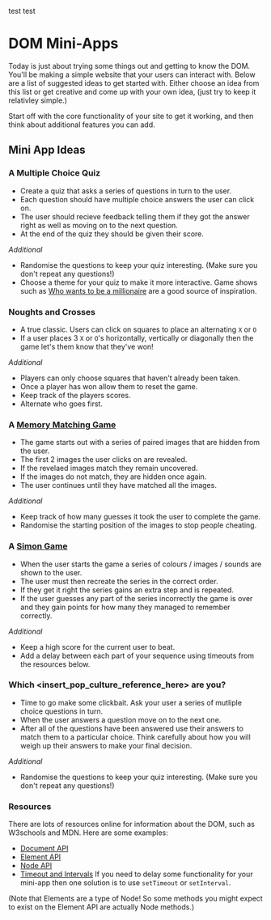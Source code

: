 test test

# DOM Mini-Apps

Today is just about trying some things out and getting to know the DOM. You'll be making a simple website that your users can interact with. Below are a list of suggested ideas to get started with. Either choose an idea from this list or get creative and come up with your own idea, (just try to keep it relativley simple.)

Start off with the core functionality of your site to get it working, and then think about additional features you can add.

## Mini App Ideas

### A Multiple Choice Quiz

- Create a quiz that asks a series of questions in turn to the user.
- Each question should have multiple choice answers the user can click on.
- The user should recieve feedback telling them if they got the answer right as well as moving on to the next question.
- At the end of the quiz they should be given their score.

_Additional_

- Randomise the questions to keep your quiz interesting. (Make sure you don't repeat any questions!)
- Choose a theme for your quiz to make it more interactive. Game shows such as [Who wants to be a millionaire](https://uk.wwbm.com/) are a good source of inspiration.

### Noughts and Crosses

- A true classic. Users can click on squares to place an alternating `X` or `O`
- If a user places 3 `X` or `O`'s horizontally, vertically or diagonally then the game let's them know that they've won!

_Additional_

- Players can only choose squares that haven't already been taken.
- Once a player has won allow them to reset the game.
- Keep track of the players scores.
- Alternate who goes first.

### A [Memory Matching Game](https://www.memozor.com/memory-games/for-kids/pokemon-game)

- The game starts out with a series of paired images that are hidden from the user.
- The first 2 images the user clicks on are revealed.
- If the revelaed images match they remain uncovered.
- If the images do not match, they are hidden once again.
- The user continues until they have matched all the images.

_Additional_

- Keep track of how many guesses it took the user to complete the game.
- Randomise the starting position of the images to stop people cheating.

### A [Simon Game](<https://en.wikipedia.org/wiki/Simon_(game)>)

- When the user starts the game a series of colours / images / sounds are shown to the user.
- The user must then recreate the series in the correct order.
- If they get it right the series gains an extra step and is repeated.
- If the user guesses any part of the series incorrectly the game is over and they gain points for how many they managed to remember correctly.

_Additional_

- Keep a high score for the current user to beat.
- Add a delay between each part of your sequence using timeouts from the resources below.

### Which <insert_pop_culture_reference_here> are you?

- Time to go make some clickbait. Ask your user a series of mutliple choice questions in turn.
- When the user answers a question move on to the next one.
- After all of the questions have been answered use their answers to match them to a particular choice. Think carefully about how you will weigh up their answers to make your final decision.

_Additional_

- Randomise the questions to keep your quiz interesting. (Make sure you don't repeat any questions!)

### Resources

There are lots of resources online for information about the DOM, such as W3schools and MDN. Here are some examples:

- [Document API](https://developer.mozilla.org/en-US/docs/Web/API/Document)
- [Element API](https://developer.mozilla.org/en-US/docs/Web/API/Element)
- [Node API](https://developer.mozilla.org/en-US/docs/Web/API/Node)
- [Timeout and Intervals](https://developer.mozilla.org/en-US/docs/Learn/JavaScript/Asynchronous/Timeouts_and_intervals) If you need to delay some functionality for your mini-app then one solution is to use `setTimeout` or `setInterval`.

(Note that Elements are a type of Node! So some methods you might expect to exist on the Element API are actually Node methods.)

